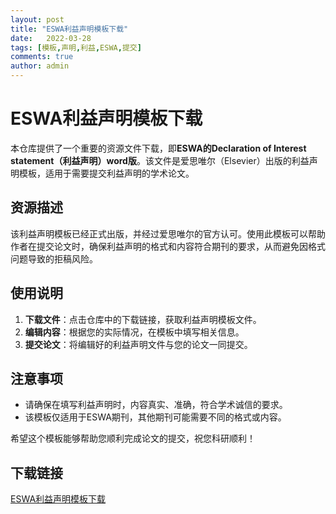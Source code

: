 ```yaml
---
layout: post
title: "ESWA利益声明模板下载"
date:   2022-03-28
tags: [模板,声明,利益,ESWA,提交]
comments: true
author: admin
---
```

# ESWA利益声明模板下载

本仓库提供了一个重要的资源文件下载，即**ESWA的Declaration of Interest statement（利益声明）word版**。该文件是爱思唯尔（Elsevier）出版的利益声明模板，适用于需要提交利益声明的学术论文。

## 资源描述

该利益声明模板已经正式出版，并经过爱思唯尔的官方认可。使用此模板可以帮助作者在提交论文时，确保利益声明的格式和内容符合期刊的要求，从而避免因格式问题导致的拒稿风险。

## 使用说明

1. **下载文件**：点击仓库中的下载链接，获取利益声明模板文件。
2. **编辑内容**：根据您的实际情况，在模板中填写相关信息。
3. **提交论文**：将编辑好的利益声明文件与您的论文一同提交。

## 注意事项

- 请确保在填写利益声明时，内容真实、准确，符合学术诚信的要求。
- 该模板仅适用于ESWA期刊，其他期刊可能需要不同的格式或内容。

希望这个模板能够帮助您顺利完成论文的提交，祝您科研顺利！

## 下载链接

[ESWA利益声明模板下载](https://pan.quark.cn/s/09e811ce1c75)